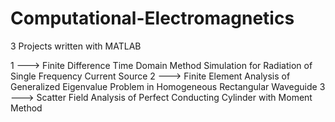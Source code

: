 # Computational-Electromagnetics
3 Projects written with MATLAB

1 ---> Finite Difference Time Domain Method Simulation for Radiation of Single Frequency Current Source
2 ---> Finite Element Analysis of Generalized Eigenvalue Problem in Homogeneous Rectangular Waveguide
3 ---> Scatter Field Analysis of Perfect Conducting Cylinder with Moment Method
